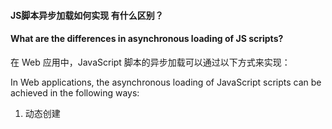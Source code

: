 #### JS脚本异步加载如何实现 有什么区别？

#### What are the differences in asynchronous loading of JS scripts?



在 Web 应用中，JavaScript 脚本的异步加载可以通过以下方式来实现：



In Web applications, the asynchronous loading of JavaScript scripts can be achieved in the following ways:



1. 动态创建 <script> 标签，并设置其 src 属性为需要加载的脚本 URL。这种方式可以通过设置 onload 或 onreadystatechange 事件来检测脚本是否加载完成。

Dynamically create a **<script>** tag and set its **src** attribute to the URL of the script to be loaded. You can use the **onload** or **onreadystatechange** event to check if the script has finished loading.



```javascript
const script = document.createElement('script');
script.src = 'path/to/script.js';
script.onload = function() {
 // 脚本加载完成后执行的回调函数
};
document.body.appendChild(script);
```



1. 使用 XMLHttpRequest 对象或 Fetch API 发送异步请求，并在请求成功后将响应文本解析为 JavaScript 代码，然后使用 eval() 函数或 Function() 构造函数来执行脚本。

Use the **XMLHttpRequest** object or the **Fetch** API to send an asynchronous request. After a successful request, parse the response text into JavaScript code, and then use the **eval()** function or **Function()** constructor to execute the script.



```javascript
const xhr = new XMLHttpRequest();
xhr.open('GET', 'path/to/script.js');
xhr.onload = function() {
 const script = document.createElement('script');
 script.textContent = xhr.responseText;
 document.head.appendChild(script);
};
xhr.send();
```



使用这两种方式可以实现 JavaScript 脚本的异步加载，相比于同步加载脚本，异步加载具有以下区别：



These two methods can be used to implement the asynchronous loading of JavaScript scripts. Compared to synchronous loading, asynchronous loading has the following differences:



1. 异步加载可以提高页面的加载速度和响应性能，避免因 JavaScript 阻塞而造成页面卡顿的情况。

Asynchronous loading can improve the loading speed and response performance of the page, and avoid the situation that the page is stuck due to JavaScript blocking.



1. 异步加载可以避免因加载脚本而造成的阻塞情况，使页面的其他资源可以更快地加载和呈现。

Asynchronous loading avoids the blocking caused by loading scripts and allows other resources of the page to load and render faster.



1. 异步加载可以更灵活地控制脚本的加载顺序和执行时间，可以根据页面需要动态加载和卸载脚本，提高页面的可维护性和可扩展性。

Asynchronous loading allows you to flexibly control the loading sequence and the execution time of scripts, and dynamically load and unload scripts based on page requirements, thus improving page maintainability and expansibility.